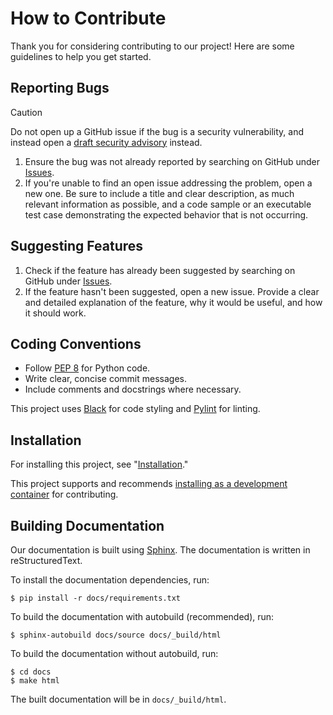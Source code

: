 # How to Contribute

Thank you for considering contributing to our project! Here are some guidelines to help you get started.

## Reporting Bugs

> [!CAUTION]
> Do not open up a GitHub issue if the bug is a security vulnerability, and instead open a [draft security advisory](https://github.com/RyanLua/InstaWebhooks/security/advisories/new) instead.

1. Ensure the bug was not already reported by searching on GitHub under [Issues](https://github.com/RyanLua/InstaWebhooks/issues).
2. If you're unable to find an open issue addressing the problem, open a new one. Be sure to include a title and clear description, as much relevant information as possible, and a code sample or an executable test case demonstrating the expected behavior that is not occurring.

## Suggesting Features

1. Check if the feature has already been suggested by searching on GitHub under [Issues](https://github.com/RyanLua/InstaWebhooks/issues).
2. If the feature hasn't been suggested, open a new issue. Provide a clear and detailed explanation of the feature, why it would be useful, and how it should work.

## Coding Conventions

- Follow [PEP 8](https://peps.python.org/pep-0008/) for Python code.
- Write clear, concise commit messages.
- Include comments and docstrings where necessary.

This project uses [Black](https://github.com/psf/black) for code styling and [Pylint](hhttps://github.com/pylint-dev/pylint) for linting.

## Installation

For installing this project, see "[Installation](https://github.com/RyanLua/InstaWebhooks/wiki/Installation)."

This project supports and recommends [installing as a development container](https://github.com/RyanLua/InstaWebhooks/wiki/Installation#from-development-container) for contributing.

## Building Documentation

Our documentation is built using [Sphinx](https://pypi.org/project/Sphinx/). The documentation is written in reStructuredText.

To install the documentation dependencies, run:

```console
$ pip install -r docs/requirements.txt
```

To build the documentation with autobuild (recommended), run:

```console
$ sphinx-autobuild docs/source docs/_build/html
```

To build the documentation without autobuild, run:

```console
$ cd docs
$ make html
```

The built documentation will be in `docs/_build/html`.